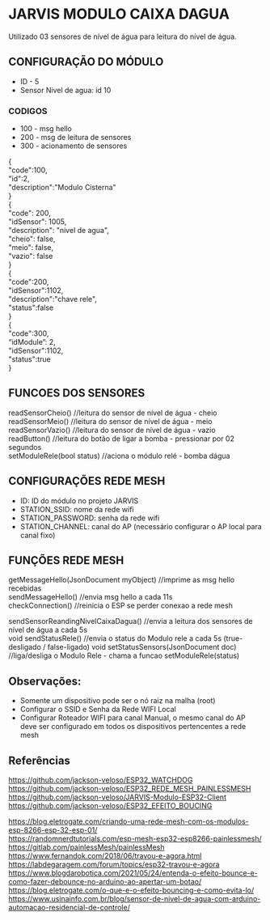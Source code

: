 
# JARVIS MODULO CAIXA DAGUA

Utilizado 03 sensores de nível de água para leitura do nível de água.

## CONFIGURAÇÃO DO MÓDULO
- ID - 5  
- Sensor Nivel de agua: id 10

### CODIGOS
- 100 - msg hello
- 200 - msg de leitura de sensores
- 300 - acionamento de sensores

{  
    "code":100,  
    "id":2,  
    "description":"Modulo Cisterna"  
}  
{  
    "code": 200,  
    "idSensor": 1005,  
    "description": "nivel de agua",  
    "cheio": false,  
    "meio": false,  
    "vazio": false  
}  
{  
    "code":200,  
    "idSensor":1102,  
    "description":"chave rele",  
    "status":false  
}  
{  
    "code":300,  
    “idModule”: 2,  
    "idSensor":1102,  
    "status":true  
} 


## FUNCOES DOS SENSORES
readSensorCheio()  //leitura do sensor de nível de água - cheio  
readSensorMeio()  //leitura do sensor de nível de água - meio  
readSensorVazio()  //leitura do sensor de nível de água - vazio    
readButton()  //leitura do botão de ligar a bomba - pressionar por 02 segundos  
setModuleRele(bool status)  //aciona o módulo relé - bomba dágua  

## CONFIGURAÇÕES REDE MESH
- ID: ID do módulo no projeto JARVIS  
- STATION_SSID: nome da rede wifi  
- STATION_PASSWORD: senha da rede wifi  
- STATION_CHANNEL: canal do AP (necessário configurar o AP local para canal fixo)  

## FUNÇÕES REDE MESH
getMessageHello(JsonDocument myObject)  //imprime as msg hello recebidas  
sendMessageHello()  //envia msg hello a cada 11s  
checkConnection()  //reinicia o ESP se perder conexao a rede mesh  

sendSensorReandingNivelCaixaDagua()  //envia a leitura dos sensores de nível de água a cada 5s  
void sendStatusRele()  //envia o status do Modulo rele a cada 5s (true-desligado / false-ligado)
void setStatusSensors(JsonDocument doc)  //liga/desliga o Modulo Rele - chama a funcao setModuleRele(status)

## Observações:
- Somente um dispositivo pode ser o nó raiz na malha (root)  
- Configurar o SSID e Senha da Rede WIFI Local
- Configurar Roteador WIFI para canal Manual, o mesmo canal do AP deve ser configurado em todos os dispositivos pertencentes a rede mesh

## Referências
https://github.com/jackson-veloso/ESP32_WATCHDOG  
https://github.com/jackson-veloso/ESP32_REDE_MESH_PAINLESSMESH  
https://github.com/jackson-veloso/JARVIS-Modulo-ESP32-Client  
https://github.com/jackson-veloso/ESP32_EFEITO_BOUCING  

https://blog.eletrogate.com/criando-uma-rede-mesh-com-os-modulos-esp-8266-esp-32-esp-01/  
https://randomnerdtutorials.com/esp-mesh-esp32-esp8266-painlessmesh/  
https://gitlab.com/painlessMesh/painlessMesh  
https://www.fernandok.com/2018/06/travou-e-agora.html  
https://labdegaragem.com/forum/topics/esp32-travou-e-agora  
https://www.blogdarobotica.com/2021/05/24/entenda-o-efeito-bounce-e-como-fazer-debounce-no-arduino-ao-apertar-um-botao/  
https://blog.eletrogate.com/o-que-e-o-efeito-bouncing-e-como-evita-lo/  
https://www.usinainfo.com.br/blog/sensor-de-nivel-de-agua-com-arduino-automacao-residencial-de-controle/  
